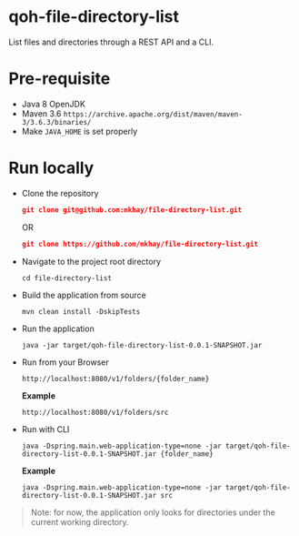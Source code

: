 # qoh-file-directory-list
List files and directories through a REST API and a CLI.

# Pre-requisite
* Java 8 OpenJDK
* Maven 3.6 `https://archive.apache.org/dist/maven/maven-3/3.6.3/binaries/`
* Make `JAVA_HOME` is set properly

# Run locally
* Clone the repository 
  ```json 
  git clone git@github.com:mkhay/file-directory-list.git
  ```
  OR
  ```json 
  git clone https://github.com/mkhay/file-directory-list.git
  ```
* Navigate to the project root directory 
  ```shell
  cd file-directory-list
  ```
* Build the application from source 
  ```shell
  mvn clean install -DskipTests
  ```
* Run the application 
  ```shell
  java -jar target/qoh-file-directory-list-0.0.1-SNAPSHOT.jar
  ```
* Run from your Browser 
  ```shell
  http://localhost:8080/v1/folders/{folder_name}
  ```
  **Example**
  ```shell
  http://localhost:8080/v1/folders/src
  ```
  
* Run with CLI 
  ```shell
  java -Dspring.main.web-application-type=none -jar target/qoh-file-directory-list-0.0.1-SNAPSHOT.jar {folder_name}
  ```
  **Example**
  ```
  java -Dspring.main.web-application-type=none -jar target/qoh-file-directory-list-0.0.1-SNAPSHOT.jar src
  ```
> Note: for now, the application only looks for directories under the current working directory.
